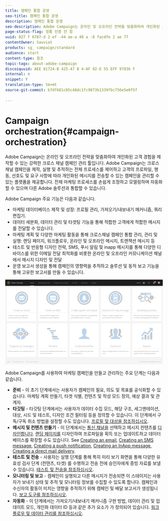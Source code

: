 ```yaml
---
title: 캠페인 통합 운영
seo-title: 캠페인 통합 운영
description: 캠페인 통합 운영
seo-description: Adobe Campaign는 온라인 및 오프라인 전략을 맞춤화하여 개인화된 고객 경험을 제작할 수 있는 강력한 크로스 채널 캠페인 관리 툴입니다.
page-status-flag: 정품 인증 안 함
uuid: 027 f 6787-d 2 ef -44 ae-a 40 a -8 facdfe 2 ae 77
contentOwner: Sauviat
products: sg_ campaign/standard
audience: start
content-type: 참조
topic-tags: about-adobe-campaign
discoiquuid: AEE 81724-B 425-47 B 4-AF 92-E 55 EFF 97836 F
internal: n
snippet: Y
translation-type: tm+mt
source-git-commit: b7df681c05c48dc1fc9873b1339fbc756e5e0f5f

---
```



# Campaign orchestration{#campaign-orchestration}

Adobe Campaign는 온라인 및 오프라인 전략을 맞춤화하여 개인화된 고객 경험을 제작할 수 있는 강력한 크로스 채널 캠페인 관리 툴입니다. Adobe Campaign는 크로스채널 캠페인을 제작, 실행 및 추적하는 전체 프로세스를 제어하고 고객의 프로파일, 행동, 선호도 및 요구 사항에 따라 개인화된 메시지를 전송할 수 있는 캠페인을 관리할 수 있는 플랫폼을 제공합니다. 전체 마케팅 프로세스를 손쉽게 조정하고 모델링하며 자동화할 수 있으며 다른 Adobe 솔루션과 통합할 수 있습니다.

Adobe Campaign 주요 기능은 다음과 같습니다.

* 마케팅 데이터베이스 제작 및 성장: 프로필 관리, 가져오기/내보내기 메커니즘, 쿼리 편집기.
* 데이터 세분화, 데이터 관리 및 타겟팅 기능을 통해 적합한 고객에게 적합한 메시지를 전달할 수 있습니다.
* 마케팅 계획 및 다양한 마케팅 활동을 통해 크로스채널 캠페인 통합 관리, 관리 및 실행: 랜딩 페이지, 워크플로우, 온라인 및 오프라인 메시지, 트랜잭션 메시지 등
* 테스트 및 반응형 디자인 전략, SMS, 푸시 알림 및 inapp 메시지를 통해 다양한 디바이스를 위한 이메일 전달 최적화를 비롯한 온라인 및 오프라인 커뮤니케이션 채널에서 메시지 디자인 및 전달
* 운영 보고서 생성을 통해 캠페인의 영향력을 추적하고 솔루션 및 동적 보고 기능을 통해 고유한 보고서를 만들 수 있습니다.

![](assets/overview_home_page.png)

Adobe Campaign를 사용하여 마케팅 캠페인을 만들고 관리하는 주요 단계는 다음과 같습니다.

* **준비** - 이 초기 단계에서는 사용자가 캠페인의 필요, 의도 및 목표를 공식화할 수 있습니다. 마케팅 계획 만들기, 타겟 식별, 컨텐츠 및 작성 모드 정의, 예상 결과 및 관계자.
* **타깃팅** - 타깃팅 단계에서는 사용자가 데이터 수집 모드, 해당 구조, 세그멘테이션, 대상, 시드 및 테스트, 디자인 조건 필터링 등을 정의할 수 있습니다. 이 단계에서 구독/구독 취소 방법을 설정할 수도 있습니다. [프로필 및 대상을 참조하십시오](../../audiences/using/about-profiles.md).
* **메시지 및 컨텐츠 만들기** - 이 단계에서는 [통신 채널을](../../channels/using/discovering-communication-channels.md) 선택하고 메시지 컨텐츠를 [디자인합니다](../../designing/using/designing-content-in-adobe-campaign.md). [랜딩 페이지를](../../designing/using/about-landing-page-content-design.md) 디자인하여 프로파일을 획득 또는 업데이트하고 데이터베이스를 확장할 수도 있습니다. See [Creating an email](../../channels/using/creating-an-email.md), [Creating an SMS message](../../channels/using/creating-an-sms-message.md), [Creating a push notification](../../channels/using/preparing-and-sending-a-push-notification.md), [Creating an InApp message](../../channels/using/about-in-app-messaging.md), [Creating a direct mail delivery](../../channels/using/creating-the-direct-mail.md).
* **테스트 및 전송** - 사용자는 실행 단계를 통해 특히 미리 보기 화면을 통해 다양한 유효성 검사 단계 (컨텐츠, 타겟) 를 수행하고 전송 전에 승인자에게 증빙 자료를 보낼 수 있습니다. [테스트 및 전송을 참조하십시오](../../sending/using/about-sending-messages-with-campaign.md).
* **모니터링 및 보고** - 캠페인이 실행되고 다른 메시지가 전송되면 이 스테이지는 사용자가 보내기 상태 및 추적 및 모니터링 정보를 수집할 수 있도록 합니다. 캠페인과 수신자의 활동이 미치는 영향을 추적하기 위해 캠페인 및 배달 보고서가 생성됩니다. [보고 도구를 참조하십시오](../../reporting/using/about-dynamic-reports.md).
* **자동화** - 이 단계에서는 가져오기/내보내기 메커니즘 구현 방법, 데이터 관리 및 업데이트 모드, 개인화 데이터 ID 등과 같은 추가 요소가 가 정의되어 있습니다. [워크플로우 및 데이터 관리를 참조하십시오](../../automating/using/workflow-data-and-processes.md).

